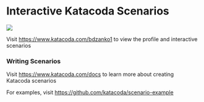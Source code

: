 # Interactive Katacoda Scenarios

[![](http://shields.katacoda.com/katacoda/bdzanko1/count.svg)](https://www.katacoda.com/bdzanko1 "Get your profile on Katacoda.com")

Visit https://www.katacoda.com/bdzanko1 to view the profile and interactive scenarios

### Writing Scenarios
Visit https://www.katacoda.com/docs to learn more about creating Katacoda scenarios

For examples, visit https://github.com/katacoda/scenario-example
